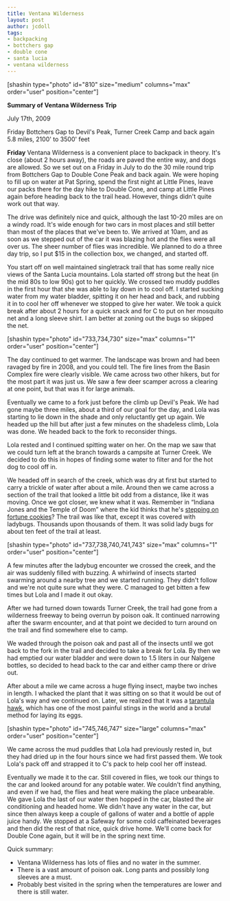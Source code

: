 ```yaml
---
title: Ventana Wilderness
layout: post
author: jcdoll
tags:
- backpacking
- bottchers gap
- double cone
- santa lucia
- ventana wilderness
---
```


[shashin type="photo" id="810" size="medium" columns="max" order="user" position="center"]

**Summary of Ventana Wilderness Trip**

July 17th, 2009

Friday
Bottchers Gap to Devil's Peak, Turner Creek Camp and back again
5.8 miles, 2100' to 3500' feet

**Friday**
Ventana Wilderness is a convenient place to backpack in theory. It's close (about 2 hours away), the roads are paved the entire way, and dogs are allowed. So we set out on a Friday in July to do the 30 mile round trip from Bottchers Gap to Double Cone Peak and back again. We were hoping to fill up on water at Pat Spring, spend the first night at Little Pines, leave our packs there for the day hike to Double Cone, and camp at Little Pines again before heading back to the trail head. However, things didn't quite work out that way.

The drive was definitely nice and quick, although the last 10-20 miles are on a windy road. It's wide enough for two cars in most places and still better than most of the places that we've been to. We arrived at 10am, and as soon as we stepped out of the car it was blazing hot and the flies were all over us. The sheer number of flies was incredible. We planned to do a three day trip, so I put $15 in the collection box, we changed, and started off.

You start off on well maintained singletrack trail that has some really nice views of the Santa Lucia mountains. Lola started off strong but the heat (in the mid 80s to low 90s) got to her quickly. We crossed two muddy puddles in the first hour that she was able to lay down in to cool off. I started sucking water from my water bladder, spitting it on her head and back, and rubbing it in to cool her off whenever we stopped to give her water. We took a quick break after about 2 hours for a quick snack and for C to put on her mosquito net and a long sleeve shirt. I am better at zoning out the bugs so skipped the net.

[shashin type="photo" id="733,734,730" size="max" columns="1" order="user" position="center"]

The day continued to get warmer. The landscape was brown and had been ravaged by fire in 2008, and you could tell. The fire lines from the Basin Complex fire were clearly visible. We came across two other hikers, but for the most part it was just us. We saw a few deer scamper across a clearing at one point, but that was it for large animals.

Eventually we came to a fork just before the climb up Devil's Peak. We had gone maybe three miles, about a third of our goal for the day, and Lola was starting to lie down in the shade and only reluctantly get up again. We headed up the hill but after just a few minutes on the shadeless climb, Lola was done. We headed back to the fork to reconsider things.

Lola rested and I continued spitting water on her. On the map we saw that we could turn left at the branch towards a campsite at Turner Creek. We decided to do this in hopes of finding some water to filter and for the hot dog to cool off in.

We headed off in search of the creek, which was dry at first but started to carry a trickle of water after about a mile. Around then we came across a section of the trail that looked a little bit odd from a distance, like it was moving. Once we got closer, we knew what it was. Remember in “Indiana Jones and the Temple of Doom” where the kid thinks that he's [stepping on fortune cookies](http://www.imdb.com/title/tt0087469/quotes)? The trail was like that, except it was covered with ladybugs. Thousands upon thousands of them. It was solid lady bugs for about ten feet of the trail at least.

[shashin type="photo" id="737,738,740,741,743" size="max" columns="1" order="user" position="center"]

A few minutes after the ladybug encounter we crossed the creek, and the air was suddenly filled with buzzing. A whirlwind of insects started swarming around a nearby tree and we started running. They didn't follow and we're not quite sure what they were. C managed to get bitten a few times but Lola and I made it out okay.

After we had turned down towards Turner Creek, the trail had gone from a wilderness freeway to being overrun by poison oak. It continued narrowing after the swarm encounter, and at that point we decided to turn around on the trail and find somewhere else to camp.

We waded through the poison oak and past all of the insects until we got back to the fork in the trail and decided to take a break for Lola. By then we had emptied our water bladder and were down to 1.5 liters in our Nalgene bottles, so decided to head back to the car and either camp there or drive out.

After about a mile we came across a huge flying insect, maybe two inches in length. I whacked the plant that it was sitting on so that it would be out of Lola's way and we continued on. Later, we realized that it was a [tarantula hawk](http://en.wikipedia.org/wiki/Tarantula_hawk), which has one of the most painful stings in the world and a brutal method for laying its eggs.

[shashin type="photo" id="745,746,747" size="large" columns="max" order="user" position="center"]

We came across the mud puddles that Lola had previously rested in, but they had dried up in the four hours since we had first passed them. We took Lola's pack off and strapped it to C's pack to help cool her off instead.

Eventually we made it to the car. Still covered in flies, we took our things to the car and looked around for any potable water. We couldn't find anything, and even if we had, the flies and heat were making the place unbearable. We gave Lola the last of our water then hopped in the car, blasted the air conditioning and headed home. We didn't have any water in the car, but since then always keep a couple of gallons of water and a bottle of apple juice handy. We stopped at a Safeway for some cold caffeinated beverages and then did the rest of that nice, quick drive home. We'll come back for Double Cone again, but it will be in the spring next time.

Quick summary:
  * Ventana Wilderness has lots of flies and no water in the summer.
  * There is a vast amount of poison oak. Long pants and possibly long sleeves are a must.
  * Probably best visited in the spring when the temperatures are lower and there is still water.
